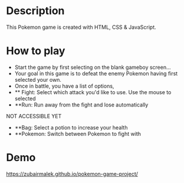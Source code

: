 # Description

This Pokemon game is created with HTML, CSS & JavaScript.

# How to play
* Start the game by first selecting on the blank gameboy screen...
* Your goal in this game is to defeat the enemy Pokemon having first selected your own.
* Once in battle, you have a list of options,
* ** Fight: Select which attack you'd like to use. Use the mouse to selected
* **Run: Run away from the fight and lose automatically

NOT ACCESSIBLE YET
* **Bag: Select a potion to increase your health
* **Pokemon: Switch between Pokemon to fight with

# Demo 

https://zubairmalek.github.io/pokemon-game-project/
